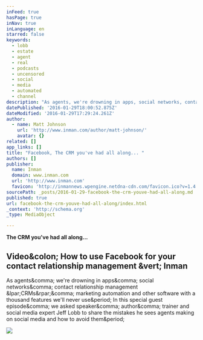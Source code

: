 ```yaml
---
inFeed: true
hasPage: true
inNav: true
inLanguage: en
starred: false
keywords:
  - lobb
  - estate
  - agent
  - real
  - podcasts
  - uncensored
  - social
  - media
  - automated
  - channel
description: "As agents, we're drowning in apps, social networks, contact relationship management (CRMs), marketing automation and other software with a thousand features we'll never use. In this special guest episode, we asked speaker, author, trainer and social media expert Jeff Lobb to share the mistakes he sees agents making on social media and how to avoid them."
datePublished: '2016-01-29T18:00:52.875Z'
dateModified: '2016-01-29T17:29:24.261Z'
author:
  - name: Matt Johnson
    url: 'http://www.inman.com/author/matt-johnson/'
    avatar: {}
related: []
app_links: []
title: "Facebook, The CRM you've had all along... "
authors: []
publisher:
  name: Inman
  domain: www.inman.com
  url: 'http://www.inman.com'
  favicon: 'http://inmannews.wpengine.netdna-cdn.com/favicon.ico?v=1.4'
sourcePath: _posts/2016-01-29-facebook-the-crm-youve-had-all-along.md
published: true
url: facebook-the-crm-youve-had-all-along/index.html
_context: 'http://schema.org'
_type: MediaObject

---
```

**The CRM you've had all along...**

<article style=""><h1>Video&amp;colon; How to use Facebook for your contact relationship management &amp;vert; Inman</h1><p>As agents&amp;comma; we're drowning in apps&amp;comma; social networks&amp;comma; contact relationship management &amp;lpar;CRMs&amp;rpar;&amp;comma; marketing automation and other software with a thousand features we'll never use&amp;period; In this special guest episode&amp;comma; we asked speaker&amp;comma; author&amp;comma; trainer and social media expert Jeff Lobb to share the mistakes he sees agents making on social media and how to avoid them&amp;period;</p><img src="http://www.inman.com/wp-content/uploads/2015/09/Alexey-Boldin_293731805-1024x454.jpg" /></article>
